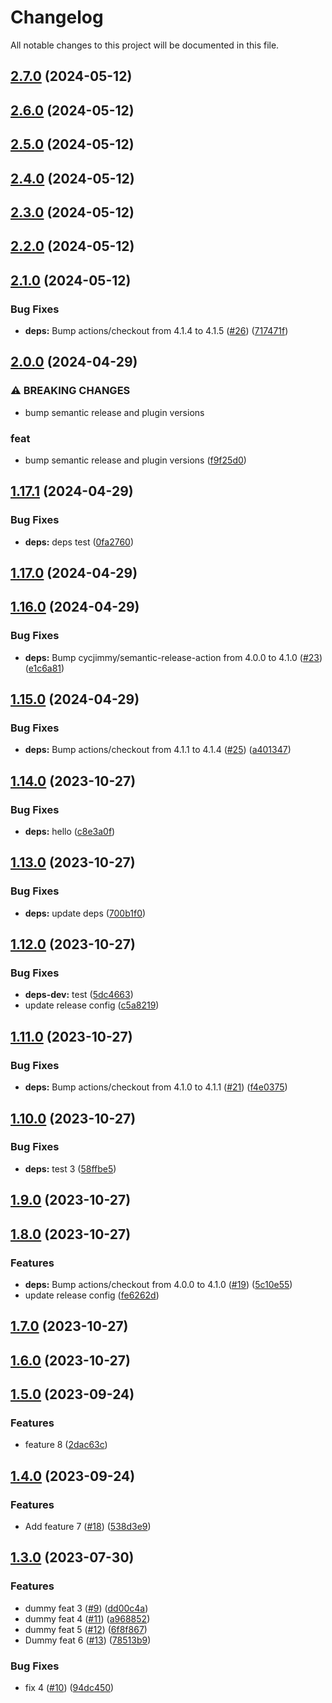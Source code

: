 # Changelog

All notable changes to this project will be documented in this file.

## [2.7.0](https://github.com/iacabezasbaculima/semantic-release-sandbox/compare/v2.6.0...v2.7.0) (2024-05-12)

## [2.6.0](https://github.com/iacabezasbaculima/semantic-release-sandbox/compare/v2.5.0...v2.6.0) (2024-05-12)

## [2.5.0](https://github.com/iacabezasbaculima/semantic-release-sandbox/compare/v2.4.0...v2.5.0) (2024-05-12)

## [2.4.0](https://github.com/iacabezasbaculima/semantic-release-sandbox/compare/v2.3.0...v2.4.0) (2024-05-12)

## [2.3.0](https://github.com/iacabezasbaculima/semantic-release-sandbox/compare/v2.2.0...v2.3.0) (2024-05-12)

## [2.2.0](https://github.com/iacabezasbaculima/semantic-release-sandbox/compare/v2.1.0...v2.2.0) (2024-05-12)

## [2.1.0](https://github.com/iacabezasbaculima/semantic-release-sandbox/compare/v2.0.0...v2.1.0) (2024-05-12)


### Bug Fixes

* **deps:** Bump actions/checkout from 4.1.4 to 4.1.5 ([#26](https://github.com/iacabezasbaculima/semantic-release-sandbox/issues/26)) ([717471f](https://github.com/iacabezasbaculima/semantic-release-sandbox/commit/717471facc312eef79f62408c8b03a3f13248e65))

## [2.0.0](https://github.com/iacabezasbaculima/semantic-release-sandbox/compare/v1.17.1...v2.0.0) (2024-04-29)


### ⚠ BREAKING CHANGES

* bump semantic release and plugin versions

### feat

* bump semantic release and plugin versions ([f9f25d0](https://github.com/iacabezasbaculima/semantic-release-sandbox/commit/f9f25d0d726587d0528265e430e4534993b33f44))

## [1.17.1](https://github.com/iacabezasbaculima/semantic-release-sandbox/compare/v1.17.0...v1.17.1) (2024-04-29)


### Bug Fixes

* **deps:** deps test ([0fa2760](https://github.com/iacabezasbaculima/semantic-release-sandbox/commit/0fa2760723fb89909b21888ccf1910a1414bc897))

## [1.17.0](https://github.com/iacabezasbaculima/semantic-release-sandbox/compare/v1.16.0...v1.17.0) (2024-04-29)

## [1.16.0](https://github.com/iacabezasbaculima/semantic-release-sandbox/compare/v1.15.0...v1.16.0) (2024-04-29)


### Bug Fixes

* **deps:** Bump cycjimmy/semantic-release-action from 4.0.0 to 4.1.0 ([#23](https://github.com/iacabezasbaculima/semantic-release-sandbox/issues/23)) ([e1c6a81](https://github.com/iacabezasbaculima/semantic-release-sandbox/commit/e1c6a81cb11178bf3f8376b85704aacaca841c29))

## [1.15.0](https://github.com/iacabezasbaculima/semantic-release-sandbox/compare/v1.14.0...v1.15.0) (2024-04-29)


### Bug Fixes

* **deps:** Bump actions/checkout from 4.1.1 to 4.1.4 ([#25](https://github.com/iacabezasbaculima/semantic-release-sandbox/issues/25)) ([a401347](https://github.com/iacabezasbaculima/semantic-release-sandbox/commit/a4013476d32cbaaae7cbd21348cc91404eb90248))

## [1.14.0](https://github.com/iacabezasbaculima/semantic-release-sandbox/compare/v1.13.0...v1.14.0) (2023-10-27)


### Bug Fixes

* **deps:** hello ([c8e3a0f](https://github.com/iacabezasbaculima/semantic-release-sandbox/commit/c8e3a0f75d5c4f813b82f100f634f526c3681ee6))

## [1.13.0](https://github.com/iacabezasbaculima/semantic-release-sandbox/compare/v1.12.0...v1.13.0) (2023-10-27)


### Bug Fixes

* **deps:** update deps ([700b1f0](https://github.com/iacabezasbaculima/semantic-release-sandbox/commit/700b1f0edda702d14bd80c3ff53945ac8aabe432))

## [1.12.0](https://github.com/iacabezasbaculima/semantic-release-sandbox/compare/v1.11.0...v1.12.0) (2023-10-27)


### Bug Fixes

* **deps-dev:** test ([5dc4663](https://github.com/iacabezasbaculima/semantic-release-sandbox/commit/5dc46638c1cc88cd1f4b72dda7d0b13404552760))
* update release config ([c5a8219](https://github.com/iacabezasbaculima/semantic-release-sandbox/commit/c5a82193867601818fc3586ee7ce34f5433c9bd5))

## [1.11.0](https://github.com/iacabezasbaculima/semantic-release-sandbox/compare/v1.10.0...v1.11.0) (2023-10-27)


### Bug Fixes

* **deps:** Bump actions/checkout from 4.1.0 to 4.1.1 ([#21](https://github.com/iacabezasbaculima/semantic-release-sandbox/issues/21)) ([f4e0375](https://github.com/iacabezasbaculima/semantic-release-sandbox/commit/f4e03751fb226973159ccfac50def4f006abf2a5))

## [1.10.0](https://github.com/iacabezasbaculima/semantic-release-sandbox/compare/v1.9.0...v1.10.0) (2023-10-27)


### Bug Fixes

* **deps:** test 3 ([58ffbe5](https://github.com/iacabezasbaculima/semantic-release-sandbox/commit/58ffbe5fdc323e716c27f4650bd1622cdb670481))

## [1.9.0](https://github.com/iacabezasbaculima/semantic-release-sandbox/compare/v1.8.0...v1.9.0) (2023-10-27)

## [1.8.0](https://github.com/iacabezasbaculima/semantic-release-sandbox/compare/v1.7.0...v1.8.0) (2023-10-27)


### Features

* **deps:** Bump actions/checkout from 4.0.0 to 4.1.0 ([#19](https://github.com/iacabezasbaculima/semantic-release-sandbox/issues/19)) ([5c10e55](https://github.com/iacabezasbaculima/semantic-release-sandbox/commit/5c10e55a76ab64598336798984fe2beee972c211))
* update release config ([fe6262d](https://github.com/iacabezasbaculima/semantic-release-sandbox/commit/fe6262d5f895f3f108ffeccadf4b239ae5158211))

## [1.7.0](https://github.com/iacabezasbaculima/semantic-release-sandbox/compare/v1.6.0...v1.7.0) (2023-10-27)

## [1.6.0](https://github.com/iacabezasbaculima/semantic-release-sandbox/compare/v1.5.0...v1.6.0) (2023-10-27)

## [1.5.0](https://github.com/iacabezasbaculima/semantic-release-sandbox/compare/v1.4.0...v1.5.0) (2023-09-24)


### Features

* feature 8 ([2dac63c](https://github.com/iacabezasbaculima/semantic-release-sandbox/commit/2dac63c40b7d04dd9ef08d16cdf93e4c32d8b410))

## [1.4.0](https://github.com/iacabezasbaculima/semantic-release-sandbox/compare/v1.3.0...v1.4.0) (2023-09-24)


### Features

* Add feature 7 ([#18](https://github.com/iacabezasbaculima/semantic-release-sandbox/issues/18)) ([538d3e9](https://github.com/iacabezasbaculima/semantic-release-sandbox/commit/538d3e9e9969ab3b5f53d317535539fdbb59b70a))

## [1.3.0](https://github.com/iacabezasbaculima/semantic-release-sandbox/compare/v1.2.1...v1.3.0) (2023-07-30)


### Features

* dummy feat 3 ([#9](https://github.com/iacabezasbaculima/semantic-release-sandbox/issues/9)) ([dd00c4a](https://github.com/iacabezasbaculima/semantic-release-sandbox/commit/dd00c4a7e7b22031f986227d2561c3bdbd596e62))
* dummy feat 4 ([#11](https://github.com/iacabezasbaculima/semantic-release-sandbox/issues/11)) ([a968852](https://github.com/iacabezasbaculima/semantic-release-sandbox/commit/a968852522f4c4d0d69ea406a865fb21c237de92))
* dummy feat 5 ([#12](https://github.com/iacabezasbaculima/semantic-release-sandbox/issues/12)) ([6f8f867](https://github.com/iacabezasbaculima/semantic-release-sandbox/commit/6f8f8670c34c64799b76173c027de67175063d1c))
* Dummy feat 6 ([#13](https://github.com/iacabezasbaculima/semantic-release-sandbox/issues/13)) ([78513b9](https://github.com/iacabezasbaculima/semantic-release-sandbox/commit/78513b9f9b8965b92a24e26bc0eb9095e66c515b))


### Bug Fixes

* fix 4 ([#10](https://github.com/iacabezasbaculima/semantic-release-sandbox/issues/10)) ([94dc450](https://github.com/iacabezasbaculima/semantic-release-sandbox/commit/94dc4507ba49899f675ab57245e72ab1953b1d13))
